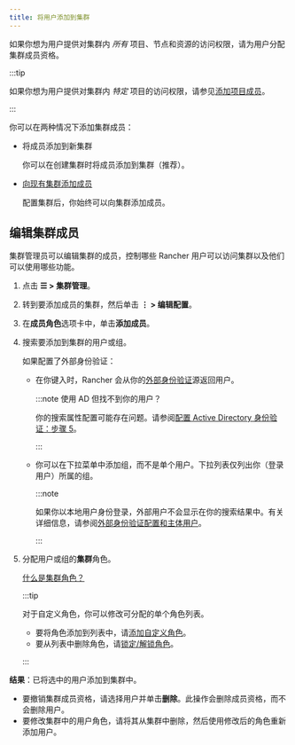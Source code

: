 ```yaml
---
title: 将用户添加到集群
---
```


如果你想为用户提供对集群内 _所有_ 项目、节点和资源的访问权限，请为用户分配集群成员资格。

:::tip

如果你想为用户提供对集群内 _特定_ 项目的访问权限，请参见[添加项目成员](../../../new-user-guides/add-users-to-projects.md)。

:::

你可以在两种情况下添加集群成员：

- 将成员添加到新集群

   你可以在创建集群时将成员添加到集群（推荐）。

- [向现有集群添加成员](#编辑集群成员)

   配置集群后，你始终可以向集群添加成员。

## 编辑集群成员

集群管理员可以编辑集群的成员，控制哪些 Rancher 用户可以访问集群以及他们可以使用哪些功能。

1. 点击 **☰ > 集群管理**。
1. 转到要添加成员的集群，然后单击 **⋮ > 编辑配置**。
1. 在**成员角色**选项卡中，单击**添加成员**。
1. 搜索要添加到集群的用户或组。

   如果配置了外部身份验证：

   - 在你键入时，Rancher 会从你的[外部身份验证](../../authentication-permissions-and-global-configuration/authentication-config/authentication-config.md)源返回用户。

      :::note 使用 AD 但找不到你的用户？

      你的搜索属性配置可能存在问题。请参阅[配置 Active Directory 身份验证：步骤 5](../../../new-user-guides/authentication-permissions-and-global-configuration/authentication-config/configure-active-directory.md)。

      :::

   - 你可以在下拉菜单中添加组，而不是单个用户。下拉列表仅列出你（登录用户）所属的组。

      :::note

      如果你以本地用户身份登录，外部用户不会显示在你的搜索结果中。有关详细信息，请参阅[外部身份验证配置和主体用户](../../authentication-permissions-and-global-configuration/authentication-config/authentication-config.md#外部认证配置和用户主体)。

      :::

1. 分配用户或组的**集群**角色。

   [什么是集群角色？](../../../new-user-guides/authentication-permissions-and-global-configuration/manage-role-based-access-control-rbac/cluster-and-project-roles.md)

   :::tip

   对于自定义角色，你可以修改可分配的单个角色列表。

   - 要将角色添加到列表中，请[添加自定义角色](../../../new-user-guides/authentication-permissions-and-global-configuration/manage-role-based-access-control-rbac/custom-roles.md)。
   - 要从列表中删除角色，请[锁定/解锁角色](../../../new-user-guides/authentication-permissions-and-global-configuration/manage-role-based-access-control-rbac/locked-roles.md)。

   :::

**结果**：已将选中的用户添加到集群中。

- 要撤销集群成员资格，请选择用户并单击**删除**。此操作会删除成员资格，而不会删除用户。
- 要修改集群中的用户角色，请将其从集群中删除，然后使用修改后的角色重新添加用户。
